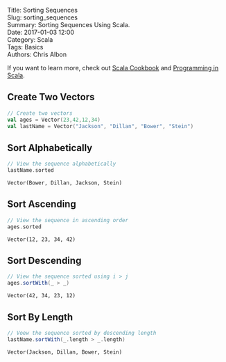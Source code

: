Title: Sorting Sequences   
Slug: sorting_sequences       
Summary: Sorting Sequences Using Scala.  
Date: 2017-01-03 12:00  
Category: Scala  
Tags: Basics  
Authors: Chris Albon 

If you want to learn more, check out [Scala Cookbook](http://amzn.to/2lxbrxN) and [Programming in Scala](http://amzn.to/2lEtsLt).

## Create Two Vectors


```scala
// Create two vectors
val ages = Vector(23,42,12,34)
val lastName = Vector("Jackson", "Dillan", "Bower", "Stein")
```

## Sort Alphabetically


```scala
// View the sequence alphabetically
lastName.sorted
```




    Vector(Bower, Dillan, Jackson, Stein)



## Sort Ascending


```scala
// View the sequence in ascending order
ages.sorted
```




    Vector(12, 23, 34, 42)



## Sort Descending


```scala
// View the sequence sorted using i > j
ages.sortWith(_ > _)
```




    Vector(42, 34, 23, 12)



## Sort By Length 


```scala
// Voew the sequence sorted by descending length
lastName.sortWith(_.length > _.length)
```




    Vector(Jackson, Dillan, Bower, Stein)



